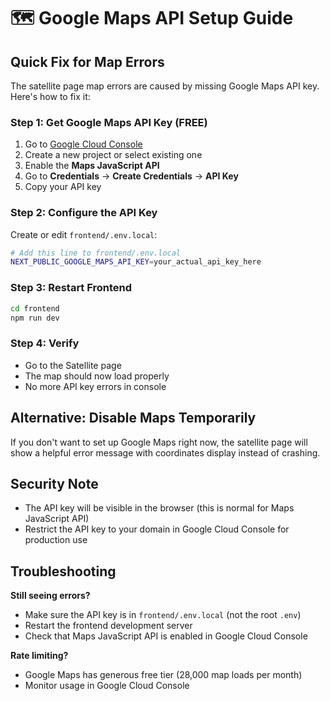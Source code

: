 # 🗺️ Google Maps API Setup Guide

## Quick Fix for Map Errors

The satellite page map errors are caused by missing Google Maps API key. Here's how to fix it:

### Step 1: Get Google Maps API Key (FREE)

1. Go to [Google Cloud Console](https://console.cloud.google.com/)
2. Create a new project or select existing one
3. Enable the **Maps JavaScript API**
4. Go to **Credentials** → **Create Credentials** → **API Key**
5. Copy your API key

### Step 2: Configure the API Key

Create or edit `frontend/.env.local`:

```bash
# Add this line to frontend/.env.local
NEXT_PUBLIC_GOOGLE_MAPS_API_KEY=your_actual_api_key_here
```

### Step 3: Restart Frontend

```bash
cd frontend
npm run dev
```

### Step 4: Verify

- Go to the Satellite page
- The map should now load properly
- No more API key errors in console

## Alternative: Disable Maps Temporarily

If you don't want to set up Google Maps right now, the satellite page will show a helpful error message with coordinates display instead of crashing.

## Security Note

- The API key will be visible in the browser (this is normal for Maps JavaScript API)
- Restrict the API key to your domain in Google Cloud Console for production use

## Troubleshooting

**Still seeing errors?**
- Make sure the API key is in `frontend/.env.local` (not the root `.env`)
- Restart the frontend development server
- Check that Maps JavaScript API is enabled in Google Cloud Console

**Rate limiting?**
- Google Maps has generous free tier (28,000 map loads per month)
- Monitor usage in Google Cloud Console 
